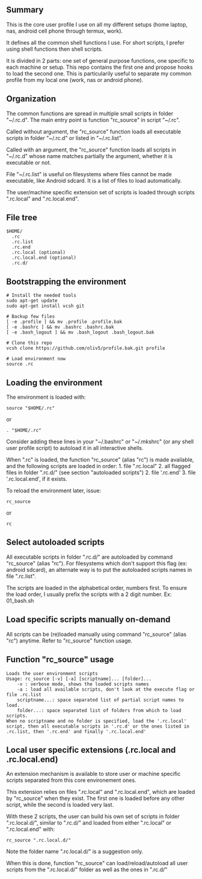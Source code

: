 ## Summary

This is the core user profile I use on all my different setups (home laptop, nas, android cell phone through termux, work).

It defines all the common shell functions I use. For short scripts, I prefer using shell functions then shell scripts.

It is divided in 2 parts: one set of general purpose functions, one specific to each machine or setup. This repo contains the first one and propose hooks to load the second one. This is particularily useful to separate my common profile from my local one (work, nas or android phone).

## Organization

The common functions are spread in multiple small scripts in folder "~/.rc.d". The main entry point is function "rc_source" in script "~/.rc".

Called without argument, the "rc_source" function loads all executable scripts in folder "~/.rc.d" or listed in "~/.rc.list".

Called with an argument, the "rc_source" function loads all scripts in "~/.rc.d" whose name matches partially the argument, whether it is executable or not.

File "~/.rc.list" is useful on filesystems where files cannot be made executable, like Android sdcard. It is a list of files to load automatically.

The user/machine specific extension set of scripts is loaded through scripts ".rc.local" and ".rc.local.end".

## File tree
```
$HOME/
  .rc
  .rc.list
  .rc.end
  .rc.local (optional)
  .rc.local.end (optional)
  .rc.d/
```

## Bootstrapping the environment

```
# Install the needed tools
sudo apt-get update
sudo apt-get install vcsh git

# Backup few files
[ -e .profile ] && mv .profile .profile.bak
[ -e .bashrc ] && mv .bashrc .bashrc.bak
[ -e .bash_logout ] && mv .bash_logout .bash_logout.bak

# Clone this repo
vcsh clone https://github.com/oliv5/profile.bak.git profile

# Load environment now
source .rc
```

## Loading the environment

The environment is loaded with:
```
source "$HOME/.rc"
```
or
```
. "$HOME/.rc"
```

Consider adding these lines in your "~/.bashrc" or "~/.mkshrc" (or any shell user profile script) to autoload it in all interactive shells.

When ".rc" is loaded, the function "rc_source" (alias "rc") is made available, and the following scripts are loaded in order:
    1. file ".rc.local"
    2. all flagged files in folder ".rc.d/" (see section "autoloaded scripts")
    2. file '.rc.end'
    3. file '.rc.local.end', if it exists.

To reload the environment later, issue:
```
rc_source
```
or
```
rc
```

## Select autoloaded scripts

All executable scripts in folder ".rc.d/" are autoloaded by command "rc_source" (alias "rc"). For filesystems which don't support this flag (ex: android sdcard), an alternate way is to put the autoloaded scripts names in file ".rc.list".

The scripts are loaded in the alphabetical order, numbers first. To ensure the load order, I usually prefix the scripts with a 2 digit number. Ex: 01_bash.sh 

## Load specific scripts manually on-demand

All scripts can be (re)loaded manually using command "rc_source" (alias "rc") anytime. Refer to "rc_source" function usage.

## Function "rc_source" usage

```
Loads the user environment scripts 
Usage: rc_source [-v] [-a] [scriptname]... [folder]...
    -v : verbose mode, shows the loaded scripts names
    -a : load all available scripts, don't look at the execute flag or file .rc.list
    scriptname...: space separated list of partial script names to load.
    folder...: space separated list of folders from which to load scripts.
When no scriptname and no folder is specified, load the '.rc.local' script, then all executable scripts in '.rc.d' or the ones listed in .rc.list, then '.rc.end' and finally '.rc.local.end'
```

## Local user specific extensions (.rc.local and .rc.local.end)

An extension mechanism is available to store user or machine specific scripts separated from this core environement ones.

This extension relies on files ".rc.local" and ".rc.local.end", which are loaded by "rc_source" when they exist. The first one is loaded before any other script, while the second is loaded very last.

With these 2 scripts, the user can build his own set of scripts in folder ".rc.local.d/", similar to ".rc.d/" and loaded from either ".rc.local" or ".rc.local.end" with:
```
rc_source ".rc.local.d/"
```

Note the folder name ".rc.local.d/" is a suggestion only.

When this is done, function "rc_source" can load/reload/autoload all user scripts from the ".rc.local.d/" folder as well as the ones in ".rc.d/"
